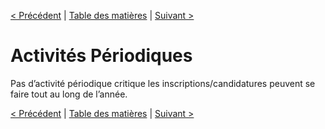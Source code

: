 [< Précédent](./1100-procedureDeploiement.md) | [Table des matières](./9999-toc.md) | [Suivant >](./1300-normesEtConventions.md)

# Activités Périodiques

Pas d’activité périodique critique les inscriptions/candidatures peuvent se faire tout au long de l’année.

[< Précédent](./1100-procedureDeploiement.md) | [Table des matières](./9999-toc.md) | [Suivant >](./1300-normesEtConventions.md)

